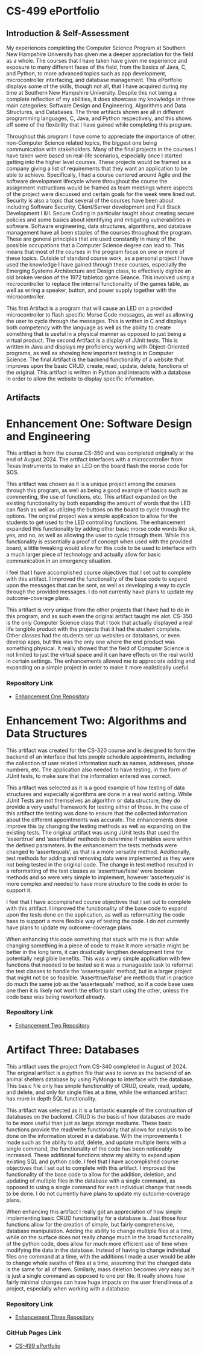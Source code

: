 # **CS-499 ePortfolio**


## **Introduction & Self-Assessment**
My experiences completing the Computer Science Program at Southern New Hampshire University has given me a deeper appreciation for the field as a whole.  The courses that I have taken have given me experience and exposure to many different faces of the field, from the basics of Java, C, and Python, to more advanced topics such as app development, microcontroller interfacing, and database management.  This ePortfolio displays some of the skills, though not all, that I have acquired during my time at Southern New Hampshire University.  Despite this not being a complete reflection of my abilities, it does showcase my knowledge in three main categories: Software Design and Engineering, Algorithms and Data Structures, and Databases.  The three artifacts shown are all in different programming languages, C, Java, and Python respectively, and this shows off some of the flexibility that I have gained while completing this program.

Throughout this program I have come to appreciate the importance of other, non-Computer Science related topics, the biggest one being communication with stakeholders.  Many of the final projects in the courses I have taken were based on real-life scenarios, especially once I started getting into the higher level courses.  These projects would be framed as a company giving a list of requirements that they want an application to be able to achieve.  Specifically, I had a course centered around Agile and the software development lifecycle where throughout the course the assignment instructions would be framed as team meetings where aspects of the project were discussed and certain goals for the week were lined out.  Security is also a topic that several of the courses have been about including Software Security, Client/Server development and Full Stack Development I &II.  Secure Coding in particular taught about creating secure policies and some basics about identifying and mitigating vulnerabilities in software.  Software engineering, data structures, algorithms, and database management have all been staples of the courses throughout the program.  These are general principles that are used constantly in many of the possible occupations that a  Computer Science degree can lead to.  This means that most of the courses in the program focus on one or more of these topics.  Outside of standard course work, as a personal project I have used the knowledge I have gained through these courses, especially the Emerging Systems Architecture and Design class, to effectively digitize an old broken version of the 1972 tabletop game Séance.  This involved using a microcontroller to replace the internal functionality of the games table, as well as wiring a speaker, button, and power supply together with the microcontroller.

This first Artifact is a program that will cause an LED on a provided microcontroller to flash specific Morse Code messages, as well as allowing the user to cycle through the messages.  This is written in C and displays both competency with the language as well as the ability to create something that is useful in a physical manner as opposed to just being a virtual product.  The second Artifact is a display of JUnit tests.  This is written in Java and displays my proficiency working with Object-Oriented programs, as well as showing how important testing is in Computer Science.  The final Artifact is the backend functionality of a website that improves upon the basic CRUD, create, read, update, delete, functions of the original.  This artifact is written in Python and interacts with a database in order to allow the website to display specific information.  


## **Artifacts**

# **Enhancement One: Software Design and Engineering**

This artifact is from the course CS-350 and was completed originally at the end of August 2024.  The artifact interfaces with a microcontroller from Texas Instruments to make an LED on the board flash the morse code for SOS. 

This artifact was chosen as it is a unique project among the courses through this program, as well as being a good example of basics such as commenting, the use of functions, etc.  This artifact expanded on the existing functionality by both expanding the amount of words that the LED can flash as well as utilizing the buttons on the board to cycle through the options.  The original project was a simple application to allow for the students to get used to the LED controlling functions.  The enhancement expanded this functionality by adding other basic morse code words like ok, yes, and no, as well as allowing the user to cycle through them.  While this functionality is essentially a proof of concept when used with the provided board, a little tweaking would allow for this code to be used to interface with a much larger piece of technology and actually allow for basic communication in an emergency situation. 

I feel that I have accomplished course objectives that I set out to complete with this artifact.  I improved the functionality of the base code to expand upon the messages that can be sent, as well as developing a way to cycle through the provided messages.  I do not currently have plans to update my outcome-coverage plans.

This artifact is very unique from the other projects that I have had to do in this program, and as such even the original artifact taught me alot.  CS-350 is the only  Computer Science class that I took that actually displayed a real life tangible product with the projects that it had the student complete.  Other classes had the students set up websites or databases, or even develop apps, but this was the only one where the end product was something physical.  It really showed that the field of Computer Science is not limited to just the virtual space and it can have effects on the real world in certain settings.  The enhancements allowed me to appreciate adding and expanding on a simple project in order to make it more realistically useful.  


### **Repository Link**

- [Enhancement One Repository](https://github.com/JaredIckler/CS499-EnhancementOne)


# **Enhancement Two: Algorithms and Data Structures**

This artifact was created for the CS-320 course and is designed to form the backend of an interface that lets people schedule appointments, including the collection of user related information such as names, addresses, phone numbers, etc.  The application also needed to have testing, in the form of JUnit tests, to make sure that the information entered was correct.

This artifact was selected as it is a good example of how testing of data structures and especially algorithms are done in a real world setting.  While JUnit Tests are not themselves an algorithm or data structure, they do provide a very useful framework for testing either of those.  In the case of this artifact the testing was done to ensure that the collected information about the different appointments was accurate.  The enhancements done improve this by changing the testing methods as well as expanding on the existing tests.
The original artifact was using JUnit tests that used the ‘asserttrue’ and ‘assertfalse’ methods to determine if variables were within the defined parameters.  In the enhancement the tests methods were changed to ‘assertequals’, as that is a more versatile method.  Additionally, test methods for adding and removing data were implemented as they were not being tested in the original code.  The change in test method resulted in a reformatting of the test classes as ‘asserttrue/false’ were boolean methods and so were very simple to implement, however ‘assertequals’ is more complex and needed to have more structure to the code in order to support it.

I feel that I have accomplished course objectives that I set out to complete with this artifact.  I improved the functionality of the base code to expand upon the tests done on the application, as well as reformatting the code base to support a more flexible way of testing the code.  I do not currently have plans to update my outcome-coverage plans.

When enhancing this code something that stuck with me is that while changing something in a piece of code to make it more versatile might be better in the long term, it can drastically lengthen development time for potentially negligible benefits.  This was a very simple application with few functions that needed to be tested so it was a manageable task to reformat the test classes to handle the ‘assertequals’ method, but in a larger project that might not be so feasible.  ‘Asserttrue/false’ are methods that in practice do much the same job as the ‘assertequals’ method, so if a code base uses one then it is likely not worth the effort to start using the other, unless the code base was being reworked already.


### **Repository Link**

- [Enhancement Two Repository](https://github.com/JaredIckler/CS499-EnhancmentTwo)

# **Artifact Three: Databases**

This artifact uses the project from CS-340 completed in August of 2024.  The original artifact is a python file that was to serve as the backend of an animal shelters database by using PyMongo to interface with the database.  This basic file only has simple functionality of CRUD, create, read, update, and delete, and only for single files at a time, while the enhanced artifact has more in depth SQL functionality.

This artifact was selected as it is a fantastic example of the construction of databases on the backend.  CRUD is the basis of how databases are made to be more useful than just as large storage mediums.  These basic functions provide the read/write functionality that allows for analysis to be done on the information stored in a database.  With the improvements I made such as the ability to add, delete, and update multiple items with a single command, the functionality of the code has been noticeably increased.  These additional functions show my ability to expand upon existing SQL and python code.
I feel that I have accomplished  course objectives that I set out to complete with this artifact.  I improved the functionality of the base code to allow for the addition, deletion, and updating of multiple files in the database with a single command, as opposed to using a single command for each individual change that needs to be done.  I do not currently have plans to update my outcome-coverage plans.

When enhancing this artifact I really got an appreciation of how simple implementing basic CRUD functionality for a database is.  Just those four functions allow for the creation of simple, but fairly comprehensive, database manipulation.  Adding the ability to change multiple files at a time, while on the surface does not really change much in the broad functionality of the python code, does allow for much more efficient use of time when modifying the data in the database.  Instead of having to change individual files one command at a time, with the additions I made a user would be able to change whole swaths of files at a time, assuming that the changed data is the same for all of them.  Similarly, mass deletion becomes very easy as it is just a single command as opposed to one per file.  It really shows how fairly minimal changes can have huge impacts on the user friendliness of a project, especially when working with a database.

### **Repository Link**

- [Enhancement Three Repository](https://github.com/JaredIckler/CS499-EnhancmentThree)

### **GitHub Pages Link**

- [CS-499 ePortfolio](https://jaredickler.github.io/)

